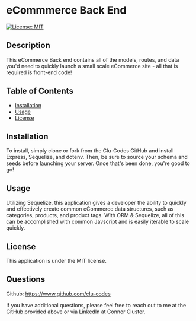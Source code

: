 # eCommmerce Back End 
[![License: MIT](https://img.shields.io/badge/License-MIT-yellow.svg)](https://opensource.org/licenses/MIT)

## Description
This eCommerce Back end contains all of the models, routes, and data you'd need to quickly launch a small scale eCommerce site - all that is required is front-end code!

## Table of Contents
- [Installation](#Installation)
- [Usage](#Usage)
- [License](#License)


## Installation
To install, simply clone or fork from the Clu-Codes GitHub and install Express, Sequelize, and dotenv. Then, be sure to source your schema and seeds before launching your server. Once that's been done, you're good to go!

## Usage
Utilizing Sequelize, this application gives a developer the ability to quickly and effectively create common eCommerce data structures, such as categories, products, and product tags. With ORM & Sequelize, all of this can be accomplished with common Javscript and is easily iterable to scale quickly.

## License
This application is under the MIT license.







## Questions
Github: https://www.github.com/clu-codes

If you have additional questions, please feel free to reach out to me at the GitHub provided above or via LinkedIn at Connor Cluster.